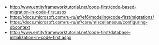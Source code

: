 - http://www.entityframeworktutorial.net/code-first/code-based-migration-in-code-first.aspx
- https://docs.microsoft.com/ru-ru/ef/ef6/modeling/code-first/migrations/
- https://docs.microsoft.com/ru-ru/ef/core/miscellaneous/configuring-dbcontext
- http://www.entityframeworktutorial.net/code-first/database-initialization-in-code-first.aspx
